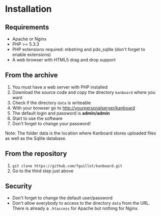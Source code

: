 Installation
============

Requirements
------------

- Apache or Nginx
- PHP >= 5.3.3
- PHP extensions required: mbstring and pdo_sqlite (don't forget to enable extensions)
- A web browser with HTML5 drag and drop support

From the archive
----------------

1. You must have a web server with PHP installed
2. Download the source code and copy the directory `kanboard` where you want
3. Check if the directory `data` is writeable
4. With your browser go to <http://yourpersonalserver/kanboard>
5. The default login and password is **admin/admin**
6. Start to use the software
7. Don't forget to change your password!

Note: The folder data is the location where Kanboard stores uploaded files as well as the Sqlite database.

From the repository
-------------------

1. `git clone https://github.com/fguillot/kanboard.git`
2. Go to the third step just above

Security
--------

- Don't forget to change the default user/password
- Don't allow everybody to access to the directory `data` from the URL. There is already a `.htaccess` for Apache but nothing for Nginx.
